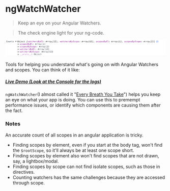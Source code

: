 # ngWatchWatcher

> Keep an eye on your Angular Watchers.

> The check engine light for your ng-code.

![Counts logged to console](/screenshot1.png?raw=true)

Tools for helping you understand what's going on with Angular Watchers and scopes. You can think of it like:

##### [Live Demo (Look at the Console for the logs)](http://simpleascouldbe.github.io/ngWatchWatcher/)

`ngWatchWatcher`(I almost called it "[Every Breath You Take](https://www.youtube.com/results?search_query=every+breath+you+take)") helps you keep an eye on what your app is doing.
You can use this to premempt performance issues, or identify which components are causing them after the fact.

### Notes

An accurate count of all scopes in an angular application is tricky.

* Finding scopes by element, even if you start at the body tag, won't find the `$rootScope`, so it'll always be at least one scope short.
* Finding scopes by element also won't find scopes that are not drawn, say, a lightbox/modal.
* Finding scopes by scope can not find isolate scopes, such as those in directives.
* Counting watchers has the same challenges because they are accessed through scope.
